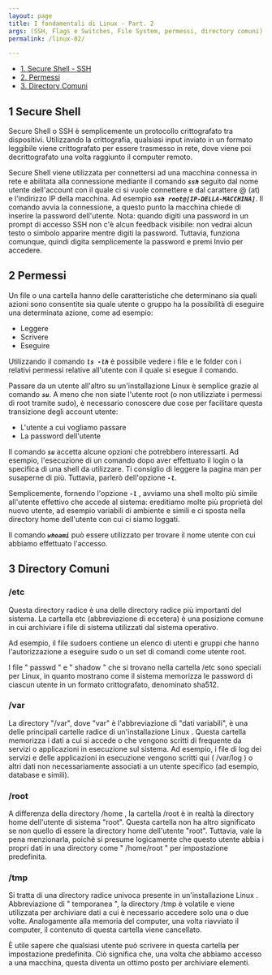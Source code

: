 ```yaml
---
layout: page
title: I fondamentali di Linux - Part. 2
args: (SSH, Flags e Switches, File System, permessi, directory comuni)
permalink: /linux-02/

---
```

- [1. Secure Shell - SSH](#1-secure-shell)
- [2. Permessi](#2-permessi)
- [3. Directory Comuni](#3-directory-comuni)

## 1 Secure Shell

Secure Shell o SSH è semplicemente un protocollo crittografato tra dispositivi. Utilizzando la crittografia, qualsiasi input inviato in un formato leggibile viene crittografato per essere trasmesso in rete, dove viene poi decrittografato una volta raggiunto il computer remoto.

Secure Shell viene utilizzata per connettersi ad una macchina connessa in rete e abilitata alla connessione mediante il comando ***`ssh`*** seguito dal nome utente dell'account con il quale ci si vuole connettere e dal carattere @ (at) e l'indirizzo IP della macchina. Ad esempio ***`ssh root@[IP-DELLA-MACCHINA]`***. Il comando avvia la connessione, a questo punto la macchina chiede di inserire la password dell'utente. Nota: quando digiti una password in un prompt di accesso SSH non c'è alcun feedback visibile: non vedrai alcun testo o simbolo apparire mentre digiti la password. Tuttavia, funziona comunque, quindi digita semplicemente la password e premi Invio per accedere.

## 2 Permessi

Un file o una cartella hanno delle caratteristiche che determinano sia quali azioni sono consentite sia quale utente o gruppo ha la possibilità di eseguire una determinata azione, come ad esempio:
- Leggere
- Scrivere
- Eseguire

Utilizzando il comando ***`ls -lh`*** è possibile vedere i file e le folder con i relativi permessi relative all'utente con il quale si esegue il comando.

Passare da un utente all'altro su un'installazione Linux è semplice grazie al comando ***`su`***. A meno che non siate l'utente root (o non utilizziate i permessi di root tramite sudo), è necessario conoscere due cose per facilitare questa transizione degli account utente:

- L'utente a cui vogliamo passare
- La password dell'utente

Il comando ***`su`*** accetta alcune opzioni che potrebbero interessarti. Ad esempio, l'esecuzione di un comando dopo aver effettuato il login o la specifica di una shell da utilizzare.  Ti consiglio di leggere la pagina man per susaperne di più. Tuttavia, parlerò dell'opzione ***`-l`***.

Semplicemente, fornendo l'opzione ***`-l`*** , avviamo una shell molto più simile all'utente effettivo che accede al sistema: ereditiamo molte più proprietà del nuovo utente, ad esempio variabili di ambiente e simili e ci sposta nella directory home dell'utente con cui ci siamo loggati.

Il comando  ***`whoami`*** può essere utilizzato per trovare il nome utente con cui abbiamo effettuato l'accesso.

## 3 Directory Comuni

### /etc

Questa directory radice è una delle directory radice più importanti del sistema. La cartella etc (abbreviazione di eccetera) è una posizione comune in cui archiviare i file di sistema utilizzati dal sistema operativo. 

Ad esempio, il file sudoers contiene un elenco di utenti e gruppi che hanno l'autorizzazione a eseguire sudo o un set di comandi come utente root.

I file " passwd " e " shadow " che si trovano nella cartella /etc sono speciali per Linux, in quanto mostrano come il sistema memorizza le password di ciascun utente in un formato crittografato, denominato sha512.

### /var

La directory "/var", dove "var" è l'abbreviazione di "dati variabili", è una delle principali cartelle radice di un'installazione Linux . Questa cartella memorizza i dati a cui si accede o che vengono scritti di frequente da servizi o applicazioni in esecuzione sul sistema. Ad esempio, i file di log dei servizi e delle applicazioni in esecuzione vengono scritti qui ( /var/log ) o altri dati non necessariamente associati a un utente specifico (ad esempio, database e simili).

### /root

A differenza della directory /home , la cartella /root  è in realtà la directory home dell'utente di sistema "root". Questa cartella non ha altro significato se non quello di essere la directory home dell'utente "root". Tuttavia, vale la pena menzionarla, poiché si presume logicamente che questo utente abbia i propri dati in una directory come " /home/root " per impostazione predefinita.  

### /tmp

Si tratta di una directory radice univoca presente in un'installazione Linux . Abbreviazione di " temporanea ", la directory /tmp è volatile e viene utilizzata per archiviare dati a cui è necessario accedere solo una o due volte. Analogamente alla memoria del computer, una volta riavviato il computer, il contenuto di questa cartella viene cancellato.

È utile sapere che qualsiasi utente può scrivere in questa cartella per impostazione predefinita. Ciò significa che, una volta che abbiamo accesso a una macchina, questa diventa un ottimo posto per archiviare elementi.